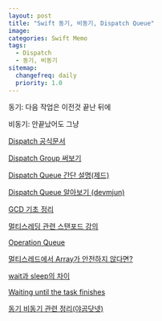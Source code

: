 ```yaml
---
layout: post
title: "Swift 동기, 비동기, Dispatch Queue"
image:
categories: Swift Memo
tags: 
  - Dispatch
  - 동기, 비동기
sitemap:
  changefreq: daily
  priority: 1.0
---
```


동기: 다음 작업은 이전것 끝난 뒤에

비동기: 안끝났어도 그냥



[Dispatch 공식문서](https://developer.apple.com/documentation/dispatch/dispatchqueue)

[Dispatch Group 써보기](https://beankhan.tistory.com/189)

[Dispatch Queue 간단 설명(제드)](https://zeddios.tistory.com/516)

[Dispatch Queue 알아보기 (devmjun)](https://devmjun.github.io/archive/01-DispatchQueue)

[GCD 기초 정리](https://devmjun.github.io/archive/1-GCD)

[멀티스레딩 관련 스탠포드 강의](https://www.edwith.org/swiftapp/lecture/19425?isDesc=false)

[Operation Queue](https://velog.io/@hansangjin96/Operation-Queue)

[멀티스레드에서 Array가 안전하지 않다면?](https://wlaxhrl.tistory.com/84)

[wait과 sleep의 차이](https://stackoverflow.com/questions/38105105/difference-between-dispatching-to-a-queue-with-sync-and-using-a-work-item-with)

[Waiting until the task finishes](https://stackoverflow.com/questions/42484281/waiting-until-the-task-finishes)

[동기 비동기 관련 정리(야곰닷넷)](https://yagom.net/forums/topic/%EC%95%BC%EA%B3%B0%EB%8B%B7%EB%84%B7-%EC%A7%88%EB%AC%B8%EB%AA%A8%EC%9D%8C-6/)

